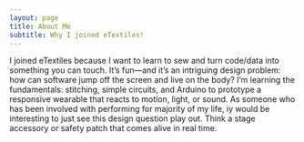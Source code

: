 ```yaml
---
layout: page
title: About Me
subtitle: Why I joined eTextiles!
---
```


I joined eTextiles because I want to learn to sew and turn code/data into something you can touch. It’s fun—and it’s an intriguing design problem: how can software jump off the screen and live on the body? I’m learning the fundamentals: stitching, simple circuits, and Arduino to prototype a responsive wearable that reacts to motion, light, or sound. As someone who has been involved with performing for majority of my life, iy would be interesting to just see this design question play out. Think a stage accessory or safety patch that comes alive in real time.

